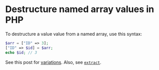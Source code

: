 # Destructure named array values in PHP

To destructure a value value from a named array, use this syntax:

```php
$arr = ["ID" => 3];
["ID" => $id] = $arr; 
echo $id; // 3
```

See this post for [variations](https://supunkavinda.blog/php-list). Also, see [`extract`](https://www.php.net/manual/en/function.extract.php).
